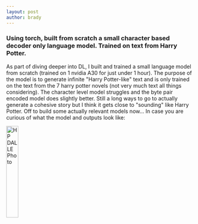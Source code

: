 ```yaml
---
layout: post
author: brady
---
```


### Using torch, built from scratch a small character based decoder only language model. Trained on text from Harry Potter.

As part of diving deeper into DL, I built and trained a small language model from scratch (trained on 1 nvidia A30 for just under 1 hour). The purpose of the model is to generate infinite "Harry Potter-like" text and is only trained on the text from the 7 harry potter novels (not very much text all things considering). The character level model struggles and the byte pair encoded model does slightly better. Still a long ways to go to actually generate a cohesive story but I think it gets close to "sounding" like Harry Potter. Off to build some actually relevant models now...
In case you are curious of what the model and outputs look like:

<img src="{{site.baseurl}}/assets/images/HP/DALLE_img.png" alt="HP DALLE Photo" style="width: 25%;">

